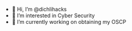 - 👋 Hi, I’m @dichlihacks
- 👀 I’m interested in Cyber Security
- 🌱 I’m currently working on obtaining my OSCP


<!---
dichlihacks/dichlihacks is a ✨ special ✨ repository because its `README.md` (this file) appears on your GitHub profile.
You can click the Preview link to take a look at your changes.
--->
